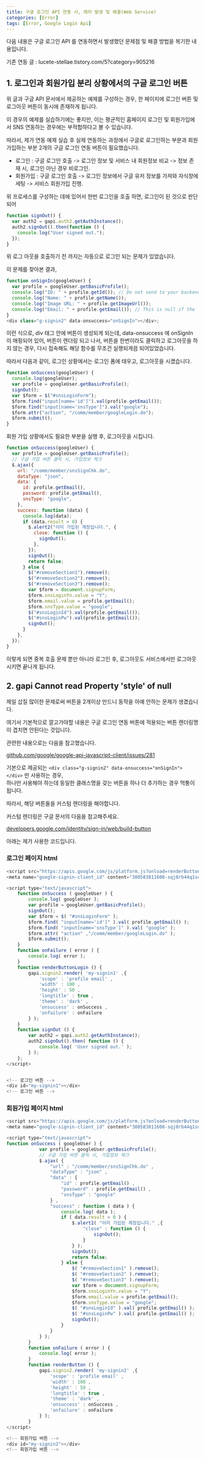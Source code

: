 ```yaml
---
title: 구글 로그인 API 연동 시, 에러 발생 및 해결(Web Service)
categories: [Error]
tags: [Error, Google Login Api]
---
```



다음 내용은 구글 로그인 API 를 연동하면서 발생했던 문제점 및 해결 방법을 복기한 내용입니다.

기존 연동 글 : lucete-stellae.tistory.com/5?category=905216

## 1. 로그인과 회원가입 분리 상황에서의 구글 로그인 버튼

위 글과 구글 API 문서에서 제공하는 예제를 구성하는 경우, 한 페이지에 로그인 버튼 및 로그아웃 버튼이 동시에 존재하게 됩니다.

이 경우의 예제를 실습하기에는 좋지만, 이는 평균적인 홈페이지 로그인 및 회원가입에서 SNS 연동하는 경우에는 부적합하다고 볼 수 있습니다.

따라서, 제가 연동 예제 실습 후 실제 연동하는 과정에서 구글로 로그인하는 부분과 회원가입하는 부분 2개의 구글 로그인 연동 버튼이 필요했습니다.

- 로그인 : 구글 로그인 호출 -> 로그인 정보 및 서비스 내 회원정보 비교 -> 정보 존재 시, 로그인 아닌 경우 비로그인.
- 회원가입 : 구글 로그인 호출 -> 로그인 정보에서 구글 유저 정보를 가져와 자식창에 세팅 -> 서비스 회원가입 진행.

위 프로세스를 구성하는 데에 있어서 한번 로그인을 호출 하면, 로그인이 된 것으로 판단되어

```js
function signOut() {
  var auth2 = gapi.auth2.getAuthInstance();
  auth2.signOut().then(function () {
    console.log("User signed out.");
  });
}
```

위 로그 아웃을 호출하기 전 까지는 자동으로 로그인 되는 문제가 있었습니다.

이 문제를 찾아본 결과,

```js
function onSignIn(googleUser) {
  var profile = googleUser.getBasicProfile();
  console.log("ID: " + profile.getId()); // Do not send to your backend! Use an ID token instead.
  console.log("Name: " + profile.getName());
  console.log("Image URL: " + profile.getImageUrl());
  console.log("Email: " + profile.getEmail()); // This is null if the 'email' scope is not present.
}
<div class="g-signin2" data-onsuccess="onSignIn"></div>;
```

이런 식으로, div 태그 안에 버튼이 생성되게 되는데, data-onsuccess 에 onSignIn 이 매핑되어 있어, 버튼이 렌더링 되고 나서, 버튼을 한번이라도 클릭하고 로그아웃을 하지 않는 경우, 다시 접속해도 해당 함수를 무조건 실행되게끔 되어있었습니다.

따라서 다음과 같이, 로그인 상황에서는 로그인 폼에 태우고, 로그아웃을 시켰습니다.

```js
function onSuccess(googleUser) {
  console.log(googleUser);
  var profile = googleUser.getBasicProfile();
  signOut();
  var $form = $("#snsLoginForm");
  $form.find("input[name='id']").val(profile.getEmail());
  $form.find("input[name='snsType']").val("google");
  $form.attr("action", "/comm/member/googleLogin.do");
  $form.submit();
}
```

회원 가입 상황에서도 필요한 부분을 실행 후, 로그아웃을 시킵니다.

```js
function onSuccess(googleUser) {
  var profile = googleUser.getBasicProfile();
  // 구글 가입 버튼 클릭 시, 가입정보 체크
  $.ajax({
    url: "/comm/member/snsSignChk.do",
    dataType: "json",
    data: {
      id: profile.getEmail(),
      password: profile.getEmail(),
      snsType: "google",
    },
    success: function (data) {
      console.log(data);
      if (data.result > 0) {
        $.alert2("이미 가입된 계정입니다.", {
          close: function () {
            signOut();
          },
        });
        signOut();
        return false;
      } else {
        $("#removeSection1").remove();
        $("#removeSection2").remove();
        $("#removeSection3").remove();
        var $form = document.signupForm;
        $form.snsLoginYn.value = "Y";
        $form.email.value = profile.getEmail();
        $form.snsType.value = "google";
        $("#snsLoginId").val(profile.getEmail());
        $("#snsLoginPw").val(profile.getEmail());
        signOut();
      }
    },
  });
}
```

이렇게 되면 중복 호출 문제 뿐만 아니라 로그인 후, 로그아웃도 서비스에서만 로그아웃 시키면 끝나게 됩니다.

## 2. gapi Cannot read Property 'style' of null

제일 삽질 많이한 문제로써 버튼을 2개이상 만드니 동작을 아예 안하는 문제가 생겼습니다.

여기서 기본적으로 깔고가야할 내용은 구글 로그인 연동 버튼에 적용되는 버튼 렌더링명이 겹치면 안된다는 것입니다.

관련한 내용으로는 다음을 참고했습니다.

[github.com/google/google-api-javascript-client/issues/281](github.com/google/google-api-javascript-client/issues/281)

기본으로 제공되는 `<div class="g-signin2" data-onsuccess="onSignIn"></div>` 만 사용하는 경우,
<br/> 하나만 사용해야 하는데 동일한 클래스명을 갖는 버튼을 하나 더 추가하는 경우 먹통이 됩니다.

따라서, 해당 버튼들을 커스텀 렌더링을 해야합니다.

커스텀 렌더링은 구글 문서의 다음을 참고해주세요.

[developers.google.com/identity/sign-in/web/build-button](developers.google.com/identity/sign-in/web/build-button)

아래는 제가 사용한 코드입니다.

### 로그인 페이지 html

```js
<script src="https://apis.google.com/js/platform.js?onload=renderButtonLogin" async defer></script>
<meta name="google-signin-client_id" content="380583811608-sqj8rb44q1sd2vfac8sq75bp7af966pt.apps.googleusercontent.com">

<script type="text/javascript">
	function onSuccess ( googleUser ) {
		console.log( googleUser );
		var profile = googleUser.getBasicProfile();
		signOut();
		var $form = $( "#snsLoginForm" );
		$form.find( "input[name='id']" ).val( profile.getEmail() );
		$form.find( "input[name='snsType']" ).val( "google" );
		$form.attr( "action" ,"/comm/member/googleLogin.do" );
		$form.submit();
	}
	function onFailure ( error ) {
		console.log( error );
	}
	function renderButtonLogin () {
		gapi.signin2.render( 'my-signin1' ,{
			'scope' : 'profile email' ,
			'width' : 100 ,
			'height' : 50 ,
			'longtitle' : true ,
			'theme' : 'dark' ,
			'onsuccess' : onSuccess ,
			'onfailure' : onFailure
		} );
	}
	function signOut () {
		var auth2 = gapi.auth2.getAuthInstance();
		auth2.signOut().then( function () {
			console.log( 'User signed out.' );
		} );
	};
</script>


<!-- 로그인 버튼 -->
<div id="my-signin1"></div>
<!-- 로그인 버튼 -->
```

### 회원가입 페이지 html

```js
<script src="https://apis.google.com/js/platform.js?onload=renderButton" async defer></script>
<meta name="google-signin-client_id" content="380583811608-sqj8rb44q1sd2vfac8sq75bp7af966pt.apps.googleusercontent.com">

<script type="text/javascript">
function onSuccess ( googleUser ) {
			var profile = googleUser.getBasicProfile();
			// 구글 가입 버튼 클릭 시, 가입정보 체크
			$.ajax( {
				"url" : "/comm/member/snsSignChk.do" ,
				"dataType" : "json" ,
				"data" : {
					"id" : profile.getEmail() ,
					"password" : profile.getEmail() ,
					"snsType" : "google"
				} ,
				"success" : function ( data ) {
					console.log( data );
					if ( data.result > 0 ) {
						$.alert2( "이미 가입된 계정입니다." ,{
							"close" : function () {
								signOut();
							}
						} );
						signOut();
						return false;
					} else {
						$( "#removeSection1" ).remove();
						$( "#removeSection2" ).remove();
						$( "#removeSection3" ).remove();
						var $form = document.signupForm;
						$form.snsLoginYn.value = "Y";
						$form.email.value = profile.getEmail();
						$form.snsType.value = "google";
						$( "#snsLoginId" ).val( profile.getEmail() );
						$( "#snsLoginPw" ).val( profile.getEmail() );
						signOut();
					}
				}
			} );
		}
		function onFailure ( error ) {
			console.log( error );
		}
		function renderButton () {
			gapi.signin2.render( 'my-signin2' ,{
				'scope' : 'profile email' ,
				'width' : 100 ,
				'height' : 50 ,
				'longtitle' : true ,
				'theme' : 'dark' ,
				'onsuccess' : onSuccess ,
				'onfailure' : onFailure
			} );
		}
</script>

<!-- 회원가입 버튼 -->
<div id="my-signin2"></div>
<!-- 회원가입 버튼 -->


```
